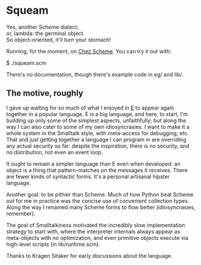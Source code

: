 # Squeam

Yes, another Scheme dialect;  
or, lambda: the germinal object.  
So object-oriented, it'll turn your stomach!  

Running, for the moment, on [Chez Scheme](https://github.com/cisco/ChezScheme).
You can try it out with:

$ ./squeam.scm

There's no documentation, though there's example code in eg/ and lib/.


## The motive, roughly

I gave up waiting for so much of what I enjoyed in
[E](http://erights.org/) to appear again together in a popular
language. E is a big language, and here, to start, I'm building up
only some of the simplest aspects, unfaithfully; but along the way I
can also cater to some of my own idiosyncrasies. I want to make it a
whole system in the Smalltalk style, with meta-access for debugging,
etc. That and just getting together a language I can program in are
overriding any actual security so far: despite the inspiration, there
is no security, and no distribution, not even an event loop.

It ought to remain a simpler language than E even when developed: an
object is a thing that pattern-matches on the messages it
receives. There are fewer kinds of syntactic forms. It's a personal
artisanal hipster language.

Another goal: to be pithier than Scheme. Much of how Python beat
Scheme out for me in practice was the concise use of convenient
collection types. Along the way I renamed many Scheme forms to flow
better (idiosyncrasies, remember).

The goal of Smalltalkiness motivated the incredibly slow
implementation strategy to start with, where the interpreter internals
always appear as meta-objects with no optimization, and even primitive
objects execute via high-level scripts (in lib/runtime.scm).

Thanks to Kragen Sitaker for early discussions about the language.
